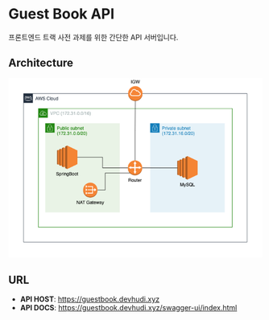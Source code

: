 # Guest Book API

프론트엔드 트랙 사전 과제를 위한 간단한 API 서버입니다.

## Architecture

![](./aws-architecture.png)

## URL

- **API HOST**: https://guestbook.devhudi.xyz
- **API DOCS**: https://guestbook.devhudi.xyz/swagger-ui/index.html
